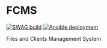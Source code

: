 # FCMS

[![SWAG build](https://github.com/Zero-ML/ysadan-fcms/actions/workflows/swag.yml/badge.svg)](https://github.com/Zero-ML/ysadan-fcms/actions/workflows/swag.yml)
[![Ansible deployment](https://github.com/Zero-ML/ysadan-fcms/actions/workflows/ansible.yml/badge.svg)](https://github.com/Zero-ML/ysadan-fcms/actions/workflows/ansible.yml)

Files and Clients Management System

